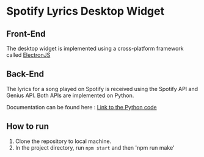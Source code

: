 # Spotify Lyrics Desktop Widget

## Front-End

The desktop widget is implemented using a cross-platform framework called [ElectronJS](https://www.electronjs.org/)

## Back-End

The lyrics for a song played on Spotify is received using the Spotify API and Genius API. Both APIs are implemented on Python.

Documentation can be found here : [Link to the Python code](https://towardsdatascience.com/become-a-lyrical-genius-4362e7710e43)

## How to run

1. Clone the repository to local machine.
2. In the project directory, run `npm start` and then 'npm run make'

